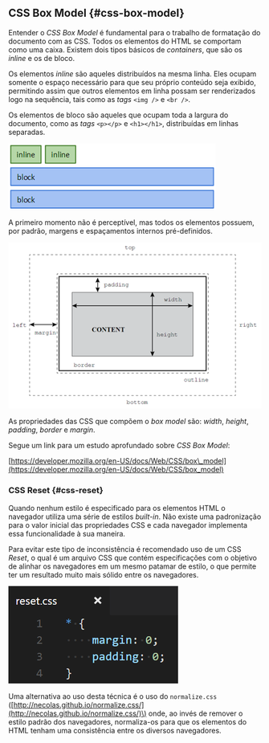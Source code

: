## CSS Box Model {#css-box-model}

Entender o _CSS Box Model_ é fundamental para o trabalho de formatação do documento com as CSS. Todos os elementos do HTML se comportam como uma caixa. Existem dois tipos básicos de _containers_, que são os _inline_ e os de bloco.

Os elementos _inline_ são aqueles distribuídos na mesma linha. Eles ocupam somente o espaço necessário para que seu próprio conteúdo seja exibido, permitindo assim que outros elementos em linha possam ser renderizados logo na sequência, tais como as _tags_ `<img />` e `<br />`.

Os elementos de bloco são aqueles que ocupam toda a largura do documento, como as _tags_ `<p></p>` e `<h1></h1>`, distribuídas em linhas separadas.

![](/assets/css-box-model.png)

A primeiro momento não é perceptível, mas todos os elementos possuem, por padrão, margens e espaçamentos internos pré-definidos.

![](/assets/css-box-model-diagram.png)

As propriedades das CSS que compõem o _box model_ são: _width_, _height_, _padding_, _border_ e _margin_.

Segue um link para um estudo aprofundado sobre _CSS Box Model_:

[https://developer.mozilla.org/en-US/docs/Web/CSS/box\_model](https://developer.mozilla.org/en-US/docs/Web/CSS/box_model)

### CSS Reset {#css-reset}

Quando nenhum estilo é especificado para os elementos HTML o navegador utiliza uma série de estilos _built-in_. Não existe uma padronização para o valor inicial das propriedades CSS e cada navegador implementa essa funcionalidade à sua maneira.

Para evitar este tipo de inconsistência é recomendado uso de um CSS _Reset_, o qual é um arquivo CSS que contém especificações com o objetivo de alinhar os navegadores em um mesmo patamar de estilo, o que permite ter um resultado muito mais sólido entre os navegadores.

![](/assets/css-reset.png)

Uma alternativa ao uso desta técnica é o uso do `normalize.css` \([http://necolas.github.io/normalize.css/](http://necolas.github.io/normalize.css/)\) onde, ao invés de remover o estilo padrão dos navegadores, normaliza-os para que os elementos do HTML tenham uma consistência entre os diversos navegadores.

